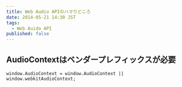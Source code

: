 ```yaml
---
title: Web Audio APIのハマりどころ
date: 2014-05-21 14:30 JST
tags:
  - Web Auido API
published: false
---
```


## AudioContextはベンダープレフィックスが必要

```
window.AudioContext = window.AudioContext || window.webkitAudioContext;
```

